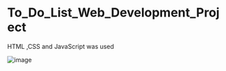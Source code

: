 # To_Do_List_Web_Development_Project
HTML ,CSS and JavaScript was used

![image](https://user-images.githubusercontent.com/107218478/184249072-5202311e-7ee6-45eb-92c9-1cd373b2c92c.png)
